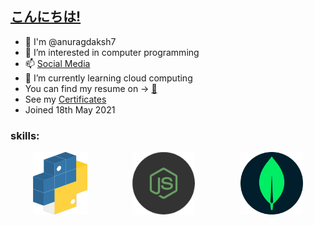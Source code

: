 ## <u>こんにちは!</u>

- 👋 I'm @anuragdaksh7
- 👀 I’m interested in computer programming
- 📫 [Social Media](./socialMedias.md)
- 🌱 I’m currently learning cloud computing
- You can find my resume on -> [ 📝 ](./Anurag's%20Resume.pdf)
- See my [Certificates](./certificates.md)
- Joined 18th May 2021

### skills:
<div>
    <div style="display: flex; justify-content: space-around">
        <img src="./imgAssets/python.png" height="100px">
        <img src="./imgAssets/node.png" height="100px">
        <img src="./imgAssets/mongo.png" height="100px">
    </div>
</div>